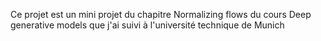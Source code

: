 Ce projet est un mini projet du chapitre Normalizing flows du cours Deep generative models que j'ai suivi à l'université technique de Munich
